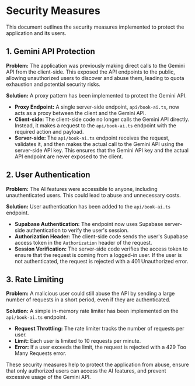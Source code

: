 
# Security Measures

This document outlines the security measures implemented to protect the application and its users.

## 1. Gemini API Protection

**Problem:** The application was previously making direct calls to the Gemini API from the client-side. This exposed the API endpoints to the public, allowing unauthorized users to discover and abuse them, leading to quota exhaustion and potential security risks.

**Solution:** A proxy pattern has been implemented to protect the Gemini API.

- **Proxy Endpoint:** A single server-side endpoint, `api/book-ai.ts`, now acts as a proxy between the client and the Gemini API.
- **Client-side:** The client-side code no longer calls the Gemini API directly. Instead, it makes a request to the `api/book-ai.ts` endpoint with the required action and payload.
- **Server-side:** The `api/book-ai.ts` endpoint receives the request, validates it, and then makes the actual call to the Gemini API using the server-side API key. This ensures that the Gemini API key and the actual API endpoint are never exposed to the client.

## 2. User Authentication

**Problem:** The AI features were accessible to anyone, including unauthenticated users. This could lead to abuse and unnecessary costs.

**Solution:** User authentication has been added to the `api/book-ai.ts` endpoint.

- **Supabase Authentication:** The endpoint now uses Supabase server-side authentication to verify the user's session.
- **Authorization Header:** The client-side code sends the user's Supabase access token in the `Authorization` header of the request.
- **Session Verification:** The server-side code verifies the access token to ensure that the request is coming from a logged-in user. If the user is not authenticated, the request is rejected with a 401 Unauthorized error.

## 3. Rate Limiting

**Problem:** A malicious user could still abuse the API by sending a large number of requests in a short period, even if they are authenticated.

**Solution:** A simple in-memory rate limiter has been implemented on the `api/book-ai.ts` endpoint.

- **Request Throttling:** The rate limiter tracks the number of requests per user.
- **Limit:** Each user is limited to 10 requests per minute.
- **Error:** If a user exceeds the limit, the request is rejected with a 429 Too Many Requests error.

These security measures help to protect the application from abuse, ensure that only authorized users can access the AI features, and prevent excessive usage of the Gemini API.
